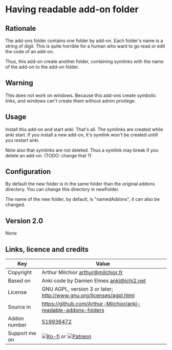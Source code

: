 # Having readable add-on folder
## Rationale
The add-ons folder contains one folder by add-on. Each folder's name
is a string of digit. This is quite horrible for a human who want to
go read or edit the code of an add-on.

Thus, this add-on create another folder, containing symlinks with the
name of the add-on to the add-on folder.

## Warning
This does not work on windows. Because this add-ons create symbolic
links, and windows can't create them without admin privilege.

## Usage
Install this add-on and start anki. That's all. The symlinks are
created while anki start. If you install a new add-on, it's symlink
won't be created untill you restart anki.

Note also that symlinks are not deleted. Thus a symlink may break if
you delete an add-on. (TODO: change that ?)

## Configuration
By default the new folder is in the same folder than the original
addons directory. You can change this directory in newFolder.

The name of the new folder, by default, is "namedAddons", it can also
be changed.

## Version 2.0
None

## Links, licence and credits

Key         |Value
------------|-------------------------------------------------------------------
Copyright   | Arthur Milchior <arthur@milchior.fr>
Based on    | Anki code by Damien Elmes <anki@ichi2.net>
License     | GNU AGPL, version 3 or later; http://www.gnu.org/licenses/agpl.html
Source in   | https://github.com/Arthur-Milchior/anki-readable-addons-folders
Addon number| [519936472](https://ankiweb.net/shared/info/519936472)
Support me on| [![Ko-fi](https://ko-fi.com/img/Kofi_Logo_Blue.svg)](Ko-fi.com/arthurmilchior) or [![Patreon](http://www.milchior.fr/patreon.png)](https://www.patreon.com/bePatron?u=146206)
